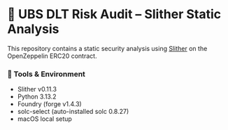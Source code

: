# 🔐 UBS DLT Risk Audit – Slither Static Analysis

This repository contains a static security analysis using [Slither](https://github.com/crytic/slither) on the OpenZeppelin ERC20 contract.

### 📂 Tools & Environment

- Slither v0.11.3
- Python 3.13.2
- Foundry (forge v1.4.3)
- solc-select (auto-installed solc 0.8.27)
- macOS local setup
